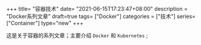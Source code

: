 +++
title= "容器技术"
date= "2021-06-15T17:23:47+08:00"
description = "Docker系列文章"
draft=true
tags= ["Docker"] 
categories = ["技术"]
series= ["Container"]
type="new"
+++

这是关于容器的系列文章；主要介绍 `Docker` 和 `Kubernetes` ;

